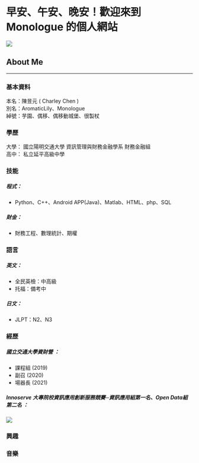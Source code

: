 # 早安、午安、晚安！歡迎來到 **Monologue 的個人網站** 
![](/img/11170.jpg)
## About Me
---
### 基本資料

本名：陳昱元 ( Charley Chen )  
別名：AromaticLily、Monologue  
綽號：芋園、偶移、偶移動城堡、很製杖  

### 學歷
大學：
國立陽明交通大學 資訊管理與財務金融學系 財務金融組  
高中：
私立延平高級中學

### 技能
##### 程式：  
* Python、C++、Android APP(Java)、Matlab、HTML、php、SQL  
##### 財金：  
* 財務工程、數理統計、期權  
### 語言
##### 英文：
* 全民英檢：中高級  
* 托福：備考中  
  
##### 日文：
* JLPT：N2、N3
### 經歷
##### 國立交通大學資財營 ：  
* 課程組 (2019)
* 副召 (2020)
* 場器長 (2021)
  
##### Innoserve 大專院校資訊應用創新服務競賽─資訊應用組第一名、Open Data組第二名 ：
![](/img/11173.jpg)  

### 興趣
### 音樂
